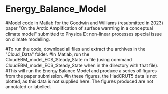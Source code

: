 # Energy_Balance_Model
#Model code in Matlab for the Goodwin and Williams (resubmitted in 2023) paper "On the Arctic Amplification of surface warming in a conceptual climate model" submitted to Physica D: non-linear processes special issue on climate modelling.

#To run the code, download all files and extract the archives in the "Cloud_Data" folder.
#In Matlab, run the CloudEBM_model_ECS_Steady_State.m file (using command CloudEBM_model_ECS_Steady_State when in the directory with that file).
#This will run the Energy Balance Model and produce a series of figures from the paper submission. 
#In these figures, the HadCRUT5 data is not plotted, as this data is not supplied here. The figures produced are not annotated or labelled.
